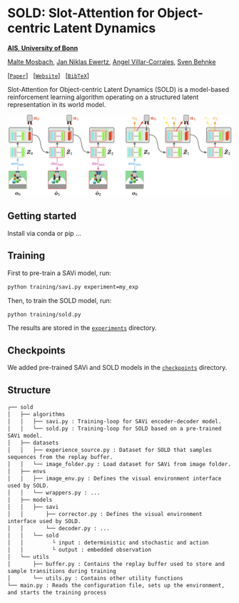 # SOLD: Slot-Attention for Object-centric Latent Dynamics

**[AIS, University of Bonn](https://www.ais.uni-bonn.de/index.html)**

[Malte Mosbach](https://maltemosbach.github.io/), [Jan Niklas Ewertz](), [Angel Villar-Corrales](http://angelvillarcorrales.com/templates/home.php), [Sven Behnke](https://www.ais.uni-bonn.de/behnke/)

[[`Paper`](https://arxiv.org/abs/2410.08822)] &nbsp; [[`Website`](https://slot-latent-dynamics.github.io/)] &nbsp; [[`BibTeX`](https://slot-latent-dynamics.github.io/bibtex.txt)]

Slot-Attention for Object-centric Latent Dynamics (SOLD) is a model-based reinforcement learning algorithm operating on a structured latent representation in its world model.

![SOLD Overview](assets/sold_overview.png)


[//]: # (<img src="docs/sample_rollout.png" width="100%"><br/>)

## Getting started
Install via conda or pip ...


## Training

First to pre-train a SAVi model, run:
```bash
python training/savi.py experiment=my_exp
```

Then, to train the SOLD model, run:
```bash
python training/sold.py
```

The results are stored in the [`experiments`](./experiments) directory.


## Checkpoints
We added pre-trained SAVi and SOLD models in the [`checkpoints`](./checkpoints) directory.




## Structure

```
┌── sold
│   ├── algorithms
│   │   ├── savi.py : Training-loop for SAVi encoder-decoder model.
│   │   └── sold.py : Training-loop for SOLD based on a pre-trained SAVi model.
│   ├── datasets
│   │   ├── experience_source.py : Dataset for SOLD that samples sequences from the replay buffer.
│   │   └── image_folder.py : Load dataset for SAVi from image folder.
│   ├── envs
│   │   ├── image_env.py : Defines the visual environment interface used by SOLD.
│   │   └── wrappers.py : ...
│   ├── models
│   │   ├── savi
│   │       ├── corrector.py : Defines the visual environment interface used by SOLD.
│   │       └── decoder.py : ...
│   │   └── sold
│   │         └ input : deterministic and stochastic and action
│   │         └ output : embedded observation
│   └── utils
│       ├── buffer.py : Contains the replay buffer used to store and sample transitions during training
│       └── utils.py : Contains other utility functions
└── main.py : Reads the configuration file, sets up the environment, and starts the training process
```